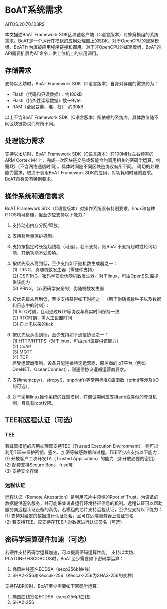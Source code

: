 # BoAT系统需求
AITOS.20.70.103RS


本文描述BoAT Framework SDK区块链客户端（C语言版本）对蜂窝模组的系统需求。BoAT是一个运行在模组的应用处理器上的SDK。对于OpenCPU的蜂窝模组，BoAT作为库被应用程序链接和调用。对于非OpenCPU的蜂窝模组，BoAT的API需要扩展为AT命令，供上位机上的应用调用。

## 存储需求

支持以太坊时，BoAT Framework SDK（C语言版本）自身对存储的需求约为：
- Flash（代码和只读数据）：约180kB
- Flash（持久性读写数据): 数十Byte
- RAM（全局变量、堆、栈）：约30kB

以上不含BoAT Framework SDK（C语言版本）所依赖的系统库，具体数值随不同区块链协议而有所不同。

## 处理能力需求

支持以太坊时，BoAT Framework SDK（C语言版本）在100MHz左右频率的ARM Cortex M4上，完成一次区块链交易或智能合约调用相关的密码学运算，约需1秒（不含网络通信时间）。具体时间随不同区块链协议有所不同。
确切的处理能力需求，取决于调用BoAT Framework SDK的应用，对功耗和时延的要求。BoAT自身没有特别要求。

## 操作系统和通信需求

BoAT Framework SDK（C语言版本）对操作系统没有特别要求，linux和各种RTOS均可移植，但至少应支持以下能力：
1. 支持动态内存分配/释放。
2. 支持互斥量保护机制。
3. 支持按指定时长挂起线程（可选）。若不支持，则BoAT不支持超时或轮询功能，其他功能不受影响。
4. 按优先级从高到低，至少支持如下随机数生成器之一：<br>
   (1)	TRNG，真随机数发生器（需硬件支持）<br>
   (2)	CSPRNG，密码学安全伪随机数发生器。对于linux，可由OpenSSL库提供该能力 <br>
   (3)	PRNG，（非密码学安全的）伪随机数发生器
5. 按优先级从高到低，至少支持获得如下时间之一（用于伪随机数种子以及数据和日志中的时刻）：<br>
   (1)	RTC时刻，且可通过NTP等协议与真实时间保持一致 <br>
   (2)	RTC时刻，需人工设置时间 <br>
   (3)	自上电以来的tick

6. 按优先级从高到低，至少支持如下通信协议之一：<br>
   (1)	HTTP/HTTPS（对于linux，可由curl库提供该能力）<br>
   (2)	CoAP <br>
   (3)	MQTT <br>
   (4)	TCP <br>
若受运营商限制，设备只能连接特定运营商、服务商的IoT平台（例如OneNET、OceanConnect），则通信协议遵循运营商要求。
7. 支持memcpy()、strcpy()、snprintf()等常用标准C库函数（printf等涉及I/O的可选）。
8. 对于采用linux操作系统的蜂窝模组，在调试期间应支持adb或类似的登录机制，且具有root权限。

## TEE和远程认证（可选）

### TEE

若蜂窝模组的应用处理器支持TEE（Trusted Execution Environment），则可以利用TEE来保护密钥、签名、加密等敏感数据和过程。TEE至少应支持以下能力：<br>
(1)	开放客户二次开发TA（Trusted Application）的能力（如开放必要的密钥）<br>
(2)	配套支持Secure Boot、fuse等 <br>
(3)	支持安全存储

### 远程认证

远程认证（Remote Attestation）是利用芯片中预埋的Root of Trust，为设备的数据提供签名服务，并可能采集设备运行环境特征信息的机制。远程认证可以帮助服务商远程认证设备的真伪。若模组的芯片支持远程认证，至少应支持以下能力：<br>
(1)	支持对给定的数据进行认证签名，且可在远端服务器上验证签名 <br>
(2)	若支持TEE，应支持在TEE内对数据进行认证签名（可选）


## 密码学运算硬件加速（可选）

若硬件支持密码学运算加速，可以提高密码运算性能。
支持以太坊、PLATONE\FISCOBCOS时，BoAT至少需要如下密码学运算：<bf>
1. 椭圆曲线签名ECDSA（secp256k1曲线）<bf>
2. SHA2-256和Keccak-256（Keccak-256为SHA3-256的变种）

支持FABRIC时，BoAT至少需要如下密码学运算：<bf>
1. 椭圆曲线签名ECDSA（secp256p1曲线）<bf>
2. SHA2-256


